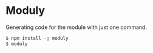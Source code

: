 # Moduly
Generating code for the module with just one command.

```bash
$ npm install -g moduly
$ moduly
```
